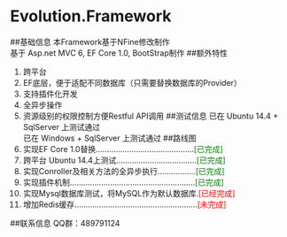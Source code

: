 # Evolution.Framework   
##基础信息
本Framework基于NFine修改制作  
基于 Asp.net MVC 6, EF Core 1.0, BootStrap制作
##额外特性  
1. 跨平台  
2. EF底层，便于适配不同数据库（只需要替换数据库的Provider）  
3. 支持插件化开发  
4. 全异步操作
5. 资源级别的权限控制方便Restful API调用
##测试信息
已在 Ubuntu 14.4 + SqlServer 上测试通过  
已在 Windows + SqlServer 上测试通过
##路线图
1. 实现EF Core 1.0替换............................................<font color="green">[已完成]</font>  
1. 跨平台 Ubuntu 14.4上测试....................................<font color="green">[已完成]</font>  
1. 实现Conroller及相关方法的全异步执行.................<font color="green">[已完成]</font>  
1. 实现插件机制........................................................<font color="green">[已完成]</font>   
1. 实现Mysql数据库测试，将MySQL作为默认数据库.<font color="red">[已经完成]</font> 
1. 增加Redis缓存.......................................................<font color="red">[未完成]</font>  
  
##联系信息
QQ群：489791124
